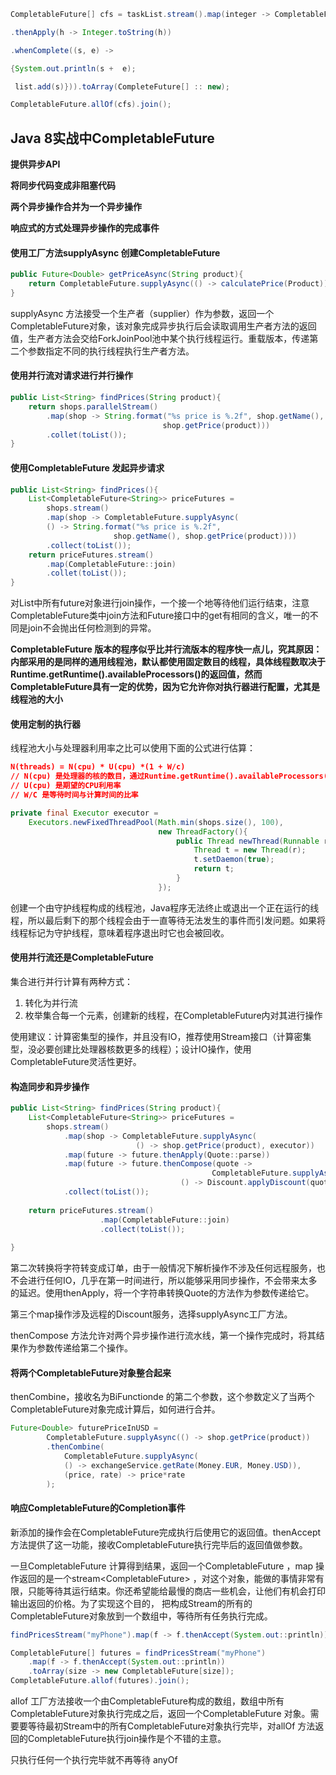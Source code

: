 ```java
CompletableFuture[] cfs = taskList.stream().map(integer -> CompletableFuture.supplyAsync(() -> cal(integer), executorService)

.thenApply(h -> Integer.toString(h))

.whenComplete((s, e) -> 

{System.out.println(s +  e);

 list.add(s)})).toArray(CompleteFuture[] :: new);

CompletableFuture.allOf(cfs).join();
```

## Java 8实战中CompletableFuture 

**提供异步API**

**将同步代码变成非阻塞代码**

**两个异步操作合并为一个异步操作**

**响应式的方式处理异步操作的完成事件**

#### 使用工厂方法supplyAsync 创建CompletableFuture

```Java
public Future<Double> getPriceAsync(String product){
    return CompletableFuture.supplyAsync(() -> calculatePrice(Product));
}
```

supplyAsync 方法接受一个生产者（supplier）作为参数，返回一个CompletableFuture对象，该对象完成异步执行后会读取调用生产者方法的返回值，生产者方法会交给ForkJoinPool池中某个执行线程运行。重载版本，传递第二个参数指定不同的执行线程执行生产者方法。

#### 使用并行流对请求进行并行操作

```Java
public List<String> findPrices(String product){
    return shops.parallelStream()
        .map(shop -> String.format("%s price is %.2f", shop.getName(), 
                                  shop.getPrice(product)))
        .collet(toList());
}
```

#### 使用CompletableFuture 发起异步请求

```Java
public List<String> findPrices(){
	List<CompletableFuture<String>> priceFutures = 
    	shops.stream()
    	.map(shop -> CompletableFuture.supplyAsync(
    	() -> String.format("%s price is %.2f", 
                       shop.getName(), shop.getPrice(product))))
    	.collect(toList());
    return priceFutures.stream()
        .map(CompletableFuture::join)
        .collet(toList());
}

```

对List中所有future对象进行join操作，一个接一个地等待他们运行结束，注意CompletableFuture类中join方法和Future接口中的get有相同的含义，唯一的不同是join不会抛出任何检测到的异常。

**CompletableFuture 版本的程序似乎比并行流版本的程序快一点儿，究其原因：内部采用的是同样的通用线程池，默认都使用固定数目的线程，具体线程数取决于Runtime.getRuntime().availableProcessors()的返回值，然而CompletableFuture具有一定的优势，因为它允许你对执行器进行配置，尤其是线程池的大小**

#### 使用定制的执行器

线程池大小与处理器利用率之比可以使用下面的公式进行估算：

```JSON
N(threads) = N(cpu) * U(cpu) *(1 + W/c)
// N(cpu) 是处理器的核的数目，通过Runtime.getRuntime().availableProcessors()
// U(cpu) 是期望的CPU利用率
// W/C 是等待时间与计算时间的比率
```

```Java
private final Executor executor = 
    Executors.newFixedThreadPool(Math.min(shops.size(), 100), 
                                 new ThreadFactory(){
                                     public Thread newThread(Runnable r){
                                         Thread t = new Thread(r);
                                         t.setDaemon(true);
                                         return t;
                                     }
                                 });
```

创建一个由守护线程构成的线程池，Java程序无法终止或退出一个正在运行的线程，所以最后剩下的那个线程会由于一直等待无法发生的事件而引发问题。如果将线程标记为守护线程，意味着程序退出时它也会被回收。

#### 使用并行流还是CompletableFuture

集合进行并行计算有两种方式：

1. 转化为并行流
2. 枚举集合每一个元素，创建新的线程，在CompletableFuture内对其进行操作

使用建议：计算密集型的操作，并且没有IO，推荐使用Stream接口（计算密集型，没必要创建比处理器核数更多的线程）；设计IO操作，使用CompletableFuture灵活性更好。

#### 构造同步和异步操作

```Java
public List<String> findPrices(String product){
    List<CompletableFuture<String>> priceFutures = 
        shops.stream()
        	.map(shop -> CompletableFuture.supplyAsync(
            				() -> shop.getPrice(product), executor))
        	.map(future -> future.thenApply(Quote::parse))
        	.map(future -> future.thenCompose(quote -> 
                                             CompletableFuture.supplyAsync(
                                      () -> Discount.applyDiscount(quote), executor)))
        	.collect(toList());
    
    return priceFutures.stream()
        			.map(CompletableFuture::join)
        			.collect(toList());
    
}
```

第二次转换将字符转变成订单，由于一般情况下解析操作不涉及任何远程服务，也不会进行任何IO，几乎在第一时间进行，所以能够采用同步操作，不会带来太多的延迟。使用thenApply，将一个字符串转换Quote的方法作为参数传递给它。

第三个map操作涉及远程的Discount服务，选择supplyAsync工厂方法。

thenCompose 方法允许对两个异步操作进行流水线，第一个操作完成时，将其结果作为参数传递给第二个操作。

#### 将两个CompletableFuture对象整合起来

thenCombine，接收名为BiFunctionde 的第二个参数，这个参数定义了当两个CompletableFuture对象完成计算后，如何进行合并。

```Java
Future<Double> futurePriceInUSD = 
    	CompletableFuture.supplyAsync(() -> shop.getPrice(product))
    	.thenCombine(
			CompletableFuture.supplyAsync(
            () -> exchangeService.getRate(Money.EUR, Money.USD)),
    		(price, rate) -> price*rate
		);
```

#### 响应CompletableFuture的Completion事件

新添加的操作会在CompletableFuture完成执行后使用它的返回值。thenAccept 方法提供了这一功能，接收CompletableFuture执行完毕后的返回值做参数。

一旦CompletableFuture 计算得到结果，返回一个CompletableFuture<Void> ，map 操作返回的是一个stream<CompletableFuture<Void>> ，对这个对象，能做的事情非常有限，只能等待其运行结束。你还希望能给最慢的商店一些机会，让他们有机会打印输出返回的价格。为了实现这个目的， 把构成Stream的所有的CompletableFuture<Void>对象放到一个数组中，等待所有任务执行完成。

```Java
findPricesStream("myPhone").map(f -> f.thenAccept(System.out::println));
```

```Java
CompletableFuture[] futures = findPricesStream("myPhone")
    .map(f -> f.thenAccept(System.out::println))
    .toArray(size -> new CompletableFuture[size]);
CompletableFuture.allof(futures).join();
```

allof 工厂方法接收一个由CompletableFuture构成的数组，数组中所有CompletableFuture对象执行完成之后，返回一个CompletableFuture<Void> 对象。需要要等待最初Stream中的所有CompletableFuture对象执行完毕，对allOf 方法返回的CompletableFuture执行join操作是个不错的主意。

只执行任何一个执行完毕就不再等待 anyOf

